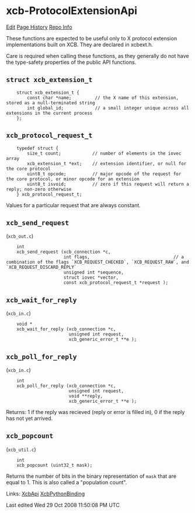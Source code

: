 #    xcb-ProtocolExtensionApi    

   [Edit](https://secure.freedesktop.org/write/xcb/ikiwiki.cgi?do=edit&page=ProtocolExtensionApi)    [Page History](https://cgit.freedesktop.org/wiki/xcb/log/ProtocolExtensionApi.mdwn)   [Repo Info](https://cgit.freedesktop.org/wiki/xcb/)      

These functions are expected to be useful only to X protocol  extension implementations built on XCB. They are declared in xcbext.h.

Care is required when calling these functions, as they generally do  not have the type-safety properties of the public API functions.



## `struct xcb_extension_t`

```
    struct xcb_extension_t {
        const char *name;         // the X name of this extension, stored as a null-terminated string
        int global_id;            // a small integer unique across all extensions in the current process
    };
```

## `xcb_protocol_request_t`

```
    typedef struct {
        size_t count;            // number of elements in the iovec array
        xcb_extension_t *ext;    // extension identifier, or null for the core protocol
        uint8_t opcode;          // major opcode of the request for the core protocol, or minor opcode for an extension
        uint8_t isvoid;          // zero if this request will return a reply; non-zero otherwise
    } xcb_protocol_request_t;
```

Values for a particular request that are always constant.

## `xcb_send_request`

(`xcb_out.c`)

```
    int
    xcb_send_request (xcb_connection *c,
                      int flags,                                // a combination of the flags `XCB_REQUEST_CHECKED`, `XCB_REQUEST_RAW`, and `XCB_REQUEST_DISCARD_REPLY`
                      unsigned int *sequence,
                      struct iovec *vector,
                      const xcb_protocol_request_t *request );
```

## `xcb_wait_for_reply`

(`xcb_in.c`)

```
    void *
    xcb_wait_for_reply (xcb_connection *c,
                        unsigned int request,
                        xcb_generic_error_t **e );
```

## `xcb_poll_for_reply`

(`xcb_in.c`)

```
    int
    xcb_poll_for_reply (xcb_connection *c,
                        unsigned int request,
                        void **reply,
                        xcb_generic_error_t **e );
```

Returns: 1 if the reply was recieved (reply or error is filled in), 0 if the reply has not yet arrived.

## `xcb_popcount`

(`xcb_util.c`)

```
    int
    xcb_popcount (uint32_t mask);
```

Returns the number of bits in the binary representation of `mask` that are equal to 1. This is also called a "population count".

 Links:  [XcbApi](https://xcb.freedesktop.org/XcbApi/)  [XcbPythonBinding](https://xcb.freedesktop.org/XcbPythonBinding/)   

 Last edited Wed 29 Oct 2008 11:50:08 PM UTC